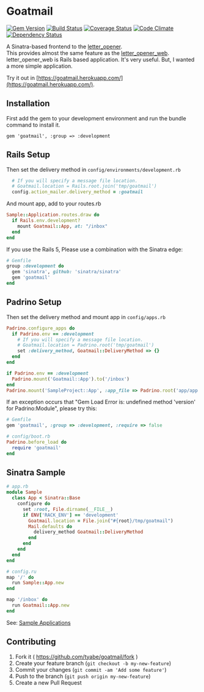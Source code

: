 # Goatmail

[![Gem Version](https://badge.fury.io/rb/goatmail.svg)](http://badge.fury.io/rb/goatmail)
[![Build Status](https://travis-ci.org/tyabe/goatmail.svg)](https://travis-ci.org/tyabe/goatmail)
[![Coverage Status](https://img.shields.io/coveralls/tyabe/goatmail.svg)](https://coveralls.io/r/tyabe/goatmail?branch=master)
[![Code Climate](https://codeclimate.com/github/tyabe/goatmail/badges/gpa.svg)](https://codeclimate.com/github/tyabe/goatmail)
[![Dependency Status](https://gemnasium.com/tyabe/goatmail.svg)](https://gemnasium.com/tyabe/goatmail)

A Sinatra-based frontend to the [letter_opener](https://github.com/ryanb/letter_opener).  
This provides almost the same feature as the [letter_opener_web](https://github.com/fgrehm/letter_opener_web).  
letter_opener_web is Rails based application. It's very useful.
But, I wanted a more simple application.

Try it out in [https://goatmail.herokuapp.com/](https://goatmail.herokuapp.com/).

## Installation

First add the gem to your development environment and run the bundle command to install it.

    gem 'goatmail', :group => :development

## Rails Setup

Then set the delivery method in `config/environments/development.rb`

```ruby
  # If you will specify a message file location.
  # Goatmail.location = Rails.root.join('tmp/goatmail')
  config.action_mailer.delivery_method = :goatmail
```

And mount app, add to your routes.rb

```ruby
Sample::Application.routes.draw do
  if Rails.env.development?
    mount Goatmail::App, at: "/inbox"
  end
end
```

If you use the Rails 5, Please use a combination with the Sinatra edge:
```ruby
# Gemfile
group :development do
  gem 'sinatra', github: 'sinatra/sinatra'
  gem 'goatmail'
end
```


## Padrino Setup

Then set the delivery method and mount app in `config/apps.rb`

```ruby
Padrino.configure_apps do
  if Padrino.env == :development
    # If you will specify a message file location.
    # Goatmail.location = Padrino.root('tmp/goatmail')
    set :delivery_method, Goatmail::DeliveryMethod => {}
  end
end

if Padrino.env == :development
  Padrino.mount('Goatmail::App').to('/inbox')
end
Padrino.mount('SampleProject::App', :app_file => Padrino.root('app/app.rb')).to('/')
```

If an exception occurs that "Gem Load Error is: undefined method 'version' for Padrino:Module", please try this:

```ruby
# Gemfile
gem 'goatmail', :group => :development, :require => false

# config/boot.rb
Padrino.before_load do
  require 'goatmail'
end
```


## Sinatra Sample

```ruby
# app.rb
module Sample
  class App < Sinatra::Base
    configure do
      set :root, File.dirname(__FILE__)
      if ENV['RACK_ENV'] == 'development'
        Goatmail.location = File.join("#{root}/tmp/goatmail")
        Mail.defaults do
          delivery_method Goatmail::DeliveryMethod
        end
      end
    end
  end
end
```

```ruby
# config.ru
map '/' do
  run Sample::App.new
end

map '/inbox' do
  run Goatmail::App.new
end
```

See: [Sample Applications](https://github.com/tyabe/goatmail_sample)

## Contributing

1. Fork it ( https://github.com/tyabe/goatmail/fork )
2. Create your feature branch (`git checkout -b my-new-feature`)
3. Commit your changes (`git commit -am 'Add some feature'`)
4. Push to the branch (`git push origin my-new-feature`)
5. Create a new Pull Request
